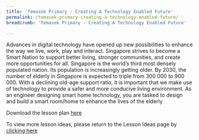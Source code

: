 ```yaml
---
title: 'Temasek Primary - Creating A Technology Enabled Future'
permalink: /temasek-primary-creating-a-technology-enabled-future/
breadcrumb: 'Temasek Primary - Creating A Technology Enabled Future'

---
```



Advances in digital technology have opened up new possibilities to enhance the way we live, work, play and interact. Singapore strives to become a Smart Nation to support better living, stronger communities, and create more opportunities for all. Singapore is the world’s third most densely populated nation. Its population is increasingly getting older. By 2030, the number of elderly in Singapore is expected to triple from 300 000 to 900 000. With a declining old-age support ratio, it is important that we make use of technology to provide a safer and more conducive living environment.
As an engineer designing smart home technology, you are tasked to design and build a smart room/home to enhance the lives of the elderly

Download the lesson plan [here](/files/lesson-plans/primary-schools/design-and-technology/Temasek-Primary-Creating-A-Technology-Enabled-Future.zip)

To view more lesson ideas, please return to the Lesson Ideas page by [clicking here](/in-schools/digital-maker/lesson-ideas-primary/)
